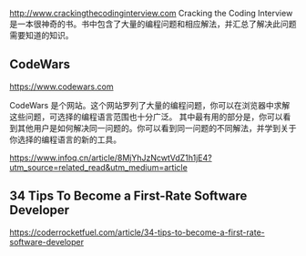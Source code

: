 



http://www.crackingthecodinginterview.com
Cracking the Coding Interview 是一本很神奇的书。书中包含了大量的编程问题和相应解法，并汇总了解决此问题需要知道的知识。

## CodeWars
https://www.codewars.com

CodeWars 是个网站。这个网站罗列了大量的编程问题，你可以在浏览器中求解这些问题，可选择的编程语言范围也十分广泛。
其中最有用的部分是，你可以看到其他用户是如何解决同一问题的。你可以看到同一问题的不同解法，并学到关于你选择的编程语言的新的工具。


https://www.infoq.cn/article/8MjYhJzNcwtVdZ1h1jE4?utm_source=related_read&utm_medium=article


## 34 Tips To Become a First-Rate Software Developer
https://coderrocketfuel.com/article/34-tips-to-become-a-first-rate-software-developer
